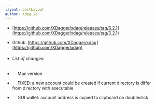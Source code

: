 ```yaml
---
layout: postLayout
author: Xdag.io
---
```


- [https://github.com/XDagger/xdag/releases/tag/0.2.1](https://github.com/XDagger/xdag/releases/tag/0.2.1)
- Github: [https://github.com/XDagger/xdag](https://github.com/XDagger/xdag)

- ###### List of changes:
- &emsp; Mac version
- &emsp; FIXED: a new account could be created if current directory is differ from directory with executable
- &emsp; GUI wallet: account address is copied to clipboard on doubleclick